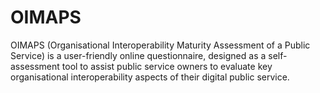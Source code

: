 # OIMAPS
OIMAPS (Organisational Interoperability Maturity Assessment of a Public Service) is a user-friendly online questionnaire, designed as a self-assessment tool to assist public service owners to evaluate key organisational interoperability aspects of their digital public service.

